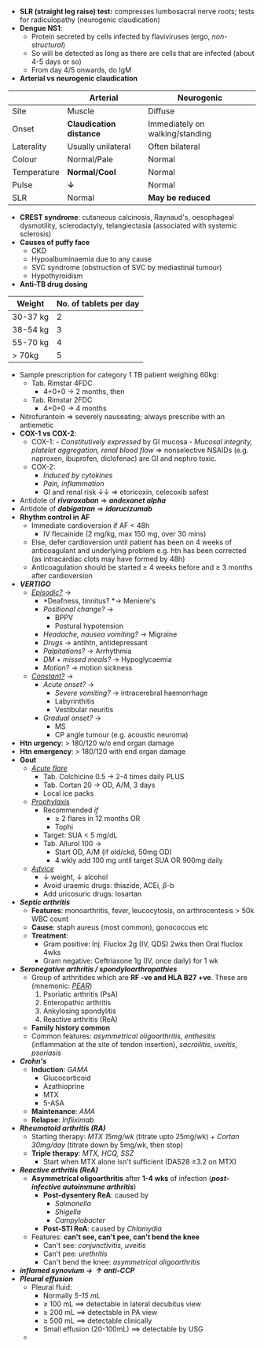 - **SLR (straight leg raise) test:** compresses lumbosacral nerve roots; tests for radiculopathy (neurogenic claudication)
- **Dengue NS1**:
	- Protein secreted by cells infected by flaviviruses (ergo, *non-structural*)
	- So will be detected as long as there are cells that are infected (about 4-5 days or so)
	- From day 4/5 onwards, do IgM
- **Arterial vs neurogenic claudication**

||Arterial|Neurogenic|
|----|----|------------|
|Site|Muscle|Diffuse|
|Onset|**Claudication distance**|Immediately on walking/standing|
|Laterality|Usually unilateral|Often bilateral|
|Colour|Normal/Pale|Normal|
|Temperature|**Normal/Cool**|Normal|
|Pulse|**↓**|Normal|
|SLR|Normal|**May be reduced**|

- **CREST syndrome**: cutaneous calcinosis, Raynaud's, oesophageal dysmotility, sclerodactyly, telangiectasia (associated with systemic sclerosis)
- **Causes of puffy face**
	- CKD
	- Hypoalbuminaemia due to any cause
	- SVC syndrome (obstruction of SVC by mediastinal tumour)
	- Hypothyroidism
- **Anti-TB drug dosing**

|Weight|No. of tablets per day|
|-------|-----|
|30-37 kg| 2|
|38-54 kg| 3|
|55-70 kg| 4|
|> 70kg| 5|

- Sample prescription for category 1 TB patient weighing 60kg:
	- Tab. Rimstar 4FDC
		- 4+0+0 -> 2 months, then
	- Tab. Rimstar 2FDC
		- 4+0+0 -> 4 months
- Nitrofurantoin => severely nauseating; always prescribe with an antiemetic
- **COX-1 vs COX-2**:
	- COX-1: 
			- *Constitutively expressed* by GI mucosa
			- *Mucosal integrity, platelet aggregation, renal blood flow* => nonselective NSAIDs (e.g. naproxen, ibuprofen, diclofenac) are GI and nephro toxic.
	- COX-2:
		- *Induced by cytokines*
		- *Pain, inflammation*
		- GI and renal risk ↓↓ => etoricoxin, celecoxib safest 
- Antidote of ***rivaroxaban*** => ***andexanet alpha***
- Antidote of ***dabigatran*** => ***idarucizumab***
- **Rhythm control in AF**
	- Immediate cardioversion if AF < 48h
		- IV flecainide (2 mg/kg, max 150 mg, over 30 mins)
	- Else, defer cardioversion until patient has been on 4 weeks of anticoagulant and underlying problem e.g. htn has been corrected (as intracardiac clots may have formed by 48h)
	- Anticoagulation should be started ≥ 4 weeks before and ≥ 3 months after cardioversion
- ***VERTIGO***
	- <u>*Episodic?*</u> -> 
		- *Deafness, tinnitus? *-> Meniere's
		- *Positional change?* ->
			- BPPV
			- Postural hypotension
		- *Headache, nausea vomiting?* -> Migraine
		- *Drugs* -> antihtn, antidepressant
		- *Palpitations?* -> Arrhythmia
		- *DM + missed meals?* -> Hypoglycaemia 
		- *Motion?* -> motion sickness
	- <u>*Constant?*</u> ->
		- *Acute onset?* ->
			- *Severe vomiting?* -> intracerebral haemorrhage 
			- Labyrinthitis
			- Vestibular neuritis
		- *Gradual onset?* ->
			- MS
			- CP angle tumour (e.g. acoustic neuroma)
- **Htn urgency**: > 180/120 w/o end organ damage
- **Htn emergency**: > 180/120 with end organ damage
- **Gout**
	- <u>*Acute flare*</u>
		- Tab. Colchicine 0.5 $\rightarrow$ 2-4 times daily PLUS
		- Tab. Cortan 20 $\rightarrow$ OD, A/M, 3 days
		- Local ice packs
	- <u>*Prophylaxis*</u>
		- Recommended *if*
			- ≥ 2 flares in 12 months OR
			- Tophi
		- Target: SUA < 5 mg/dL
		- Tab. Allurol 100 $\rightarrow$ 
			- Start OD, A/M (if old/ckd, 50mg OD)
			- 4 wkly add 100 mg until target SUA OR 900mg daily
	- <u>*Advice*</u>
		- $\downarrow$ weight, $\downarrow$ alcohol
		- Avoid uraemic drugs: thiazide, ACEi, $\beta$-b
		- Add uricosuric drugs: losartan
- ***Septic arthritis***
	- **Features**: monoarthritis, fever, leucocytosis, on arthrocentesis > 50k WBC count
	- **Cause**: staph aureus (most common), gonococcus etc
	- **Treatment**:
		- Gram positive: Inj. Fluclox 2g (IV, QDS) 2wks then Oral fluclox 4wks
		- Gram negative: Ceftriaxone 1g (IV, once daily) for 1 wk
- ***Seronegative arthritis / spondyloarthropathies***
	- Group of arthritides which are **RF -ve and HLA B27 +ve**. These are (mnemonic: <u>*PEAR*</u>)
		1. Psoriatic arthritis (PsA)
		2. Enteropathic arthritis
		3. Ankylosing spondylitis
		4. Reactive arthritis (ReA)
	- **Family history common**
	- Common features: *asymmetrical oligoarthritis*, *enthesitis* (inflammation at the site of tendon insertion), *sacroilitis*, *uveitis*, *psoriasis*
- ***Crohn's***
	- **Induction**: *GAMA*
		- Glucocorticoid
		- Azathioprine
		- MTX
		- 5-ASA
	- **Maintenance**: *AMA*
	- **Relapse**: *Infliximab*
- ***Rheumatoid arthritis (RA)***
	- Starting therapy: *MTX 15mg/wk* (titrate upto 25mg/wk) + *Cortan 30mg/day* (titrate down by 5mg/wk, then stop)
	- **Triple therapy**: *MTX, HCQ, SSZ*
		- Start when MTX alone isn't sufficient (DAS28 ≥3.2 on MTX)
- ***Reactive arthritis (ReA)***
	- **Asymmetrical oligoarthritis** after **1-4 wks** of infection (***post-infective autoimmune arthritis***)
		- **Post-dysentery ReA**: caused by
			- *Salmonella*
			- *Shigella*
			- *Campylobacter*
		- **Post-STI ReA**: caused by *Chlamydia*
	- Features: **can't see, can't pee, can't bend the knee**
		- Can't see: *conjunctivitis, uveitis*
		- Can't pee: *urethritis*
		- Can't bend the knee: *asymmetrical oligoarthritis*
- ***inflamed synovium $\rightarrow\;\;\boldsymbol{\uparrow}$ anti-CCP***
- ***Pleural effusion***
	- Pleural fluid:
		- Normally *5-15 mL*
		- ≥ 100 mL $\implies$ detectable in lateral decubitus view
		- ≥ 200 mL $\implies$ detectable in PA view
		- ≥ 500 mL $\implies$ detectable clinically
		- Small effusion (20-100mL) $\implies$ detectable by USG
	- 








